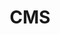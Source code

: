 ---
layout: layouts/base-article.njk
title: CMS
excerpt: "Guides related to choosing a content management system"
categories: browse
tags: [guide,publishing-your-content,Sub,CMS]
primary_tag: publishing-your-content
secondary_tag: CMS

identifier: publishing-your-content
---